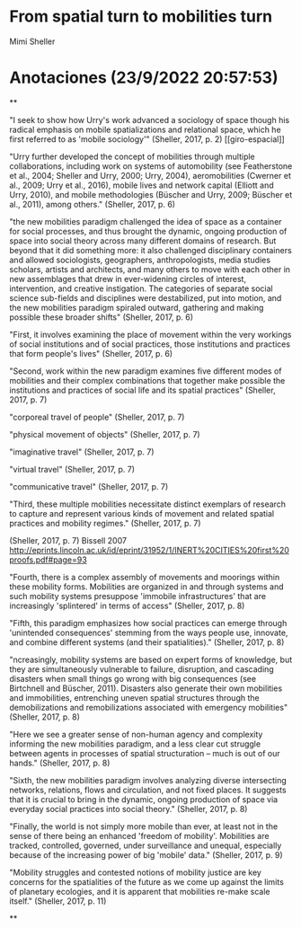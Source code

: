 # From spatial turn to mobilities turn
Mimi Sheller


# Anotaciones **(23/9/2022 20:57:53)**

**

"I seek to show how Urry's work advanced a sociology of space though his radical emphasis on mobile spatializations and relational space, which he first referred to as 'mobile sociology'" (Sheller, 2017, p. 2) [[giro-espacial]]

"Urry further developed the concept of mobilities through multiple collaborations, including work on systems of automobility (see Featherstone et al., 2004; Sheller and Urry, 2000; Urry, 2004), aeromobilities (Cwerner et al., 2009; Urry et al., 2016), mobile lives and network capital (Elliott and Urry, 2010), and mobile methodologies (Büscher and Urry, 2009; Büscher et al., 2011), among others." (Sheller, 2017, p. 6)

"the new mobilities paradigm challenged the idea of space as a container for social processes, and thus brought the dynamic, ongoing production of space into social theory across many different domains of research. But beyond that it did something more: it also challenged disciplinary containers and allowed sociologists, geographers, anthropologists, media studies scholars, artists and architects, and many others to move with each other in new assemblages that drew in ever-widening circles of interest, intervention, and creative instigation. The categories of separate social science sub-fields and disciplines were destabilized, put into motion, and the new mobilities paradigm spiraled outward, gathering and making possible these broader shifts" (Sheller, 2017, p. 6)

"First, it involves examining the place of movement within the very workings of social institutions and of social practices, those institutions and practices that form people's lives" (Sheller, 2017, p. 6)

"Second, work within the new paradigm examines five different modes of mobilities and their complex combinations that together make possible the institutions and practices of social life and its spatial practices" (Sheller, 2017, p. 7)

"corporeal travel of people" (Sheller, 2017, p. 7)

"physical movement of objects" (Sheller, 2017, p. 7)

"imaginative travel" (Sheller, 2017, p. 7)

"virtual travel" (Sheller, 2017, p. 7)

"communicative travel" (Sheller, 2017, p. 7)

"Third, these multiple mobilities necessitate distinct exemplars of research to capture and represent various kinds of movement and related spatial practices and mobility regimes." (Sheller, 2017, p. 7)

(Sheller, 2017, p. 7) Bissell 2007 http://eprints.lincoln.ac.uk/id/eprint/31952/1/INERT%20CITIES%20first%20proofs.pdf#page=93

"Fourth, there is a complex assembly of movements and moorings within these mobility forms. Mobilities are organized in and through systems and such mobility systems presuppose 'immobile infrastructures' that are increasingly 'splintered' in terms of access" (Sheller, 2017, p. 8)

"Fifth, this paradigm emphasizes how social practices can emerge through 'unintended consequences' stemming from the ways people use, innovate, and combine different systems (and their spatialities)." (Sheller, 2017, p. 8)

"ncreasingly, mobility systems are based on expert forms of knowledge, but they are simultaneously vulnerable to failure, disruption, and cascading disasters when small things go wrong with big consequences (see Birtchnell and Büscher, 2011). Disasters also generate their own mobilities and immobilities, entrenching uneven spatial structures through the demobilizations and remobilizations associated with emergency mobilities" (Sheller, 2017, p. 8)

"Here we see a greater sense of non-human agency and complexity informing the new mobilities paradigm, and a less clear cut struggle between agents in processes of spatial structuration – much is out of our hands." (Sheller, 2017, p. 8)

"Sixth, the new mobilities paradigm involves analyzing diverse intersecting networks, relations, flows and circulation, and not fixed places. It suggests that it is crucial to bring in the dynamic, ongoing production of space via everyday social practices into social theory." (Sheller, 2017, p. 8)

"Finally, the world is not simply more mobile than ever, at least not in the sense of there being an enhanced 'freedom of mobility'. Mobilities are tracked, controlled, governed, under surveillance and unequal, especially because of the increasing power of big 'mobile' data." (Sheller, 2017, p. 9)

"Mobility struggles and contested notions of mobility justice are key concerns for the spatialities of the future as we come up against the limits of planetary ecologies, and it is apparent that mobilities re-make scale itself." (Sheller, 2017, p. 11)

**

